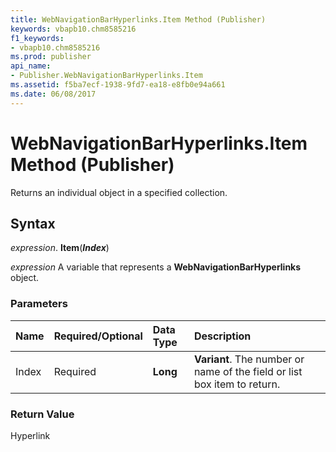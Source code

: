 ```yaml
---
title: WebNavigationBarHyperlinks.Item Method (Publisher)
keywords: vbapb10.chm8585216
f1_keywords:
- vbapb10.chm8585216
ms.prod: publisher
api_name:
- Publisher.WebNavigationBarHyperlinks.Item
ms.assetid: f5ba7ecf-1938-9fd7-ea18-e8fb0e94a661
ms.date: 06/08/2017
---
```



# WebNavigationBarHyperlinks.Item Method (Publisher)

Returns an individual object in a specified collection.


## Syntax

 _expression_. **Item**(**_Index_**)

 _expression_ A variable that represents a  **WebNavigationBarHyperlinks** object.


### Parameters



|**Name**|**Required/Optional**|**Data Type**|**Description**|
|:-----|:-----|:-----|:-----|
|Index|Required| **Long**| **Variant**. The number or name of the field or list box item to return.|

### Return Value

Hyperlink


